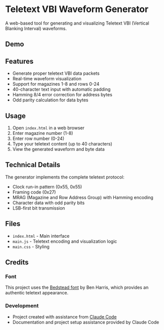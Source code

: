 # Teletext VBI Waveform Generator

A web-based tool for generating and visualizing Teletext VBI (Vertical Blanking Interval) waveforms.

## Demo

<!-- Add GIF showcase here -->

## Features

- Generate proper teletext VBI data packets
- Real-time waveform visualization
- Support for magazines 1-8 and rows 0-24
- 40-character text input with automatic padding
- Hamming 8/4 error correction for address bytes
- Odd parity calculation for data bytes

## Usage

1. Open `index.html` in a web browser
2. Enter magazine number (1-8)
3. Enter row number (0-24) 
4. Type your teletext content (up to 40 characters)
5. View the generated waveform and byte data

## Technical Details

The generator implements the complete teletext protocol:

- Clock run-in pattern (0x55, 0x55)
- Framing code (0x27)
- MRAG (Magazine and Row Address Group) with Hamming encoding
- Character data with odd parity bits
- LSB-first bit transmission

## Files

- `index.html` - Main interface
- `main.js` - Teletext encoding and visualization logic  
- `main.css` - Styling

## Credits

### Font

This project uses the [Bedstead font](https://bjh21.me.uk/bedstead/) by Ben Harris, which provides an authentic teletext appearance.

### Development

- Project created with assistance from [Claude Code](https://claude.ai/code)
- Documentation and project setup assistance provided by Claude Code
